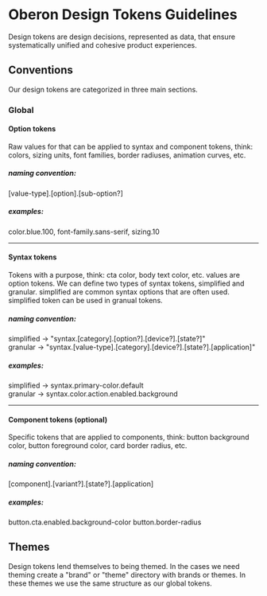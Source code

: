 # Oberon Design Tokens Guidelines

Design tokens are design decisions, represented as data, that ensure systematically unified and cohesive product experiences.

## Conventions

Our design tokens are categorized in three main sections.

### Global

#### Option tokens

Raw values for that can be applied to syntax and component tokens, think: colors, sizing units, font families, border radiuses, animation curves, etc.

##### **naming convention**:

[value-type].[option].[sub-option?]

##### **examples**:

color.blue.100, font-family.sans-serif, sizing.10

---

#### Syntax tokens

Tokens with a purpose, think: cta color, body text color, etc. values are option tokens. We can define two types of syntax tokens, simplified and granular. simplified are common syntax options that are often used. simplified token can be used in granual tokens.

##### **naming convention**:

simplified -> "syntax.[category].[option?].[device?].[state?]"  
granular -> "syntax.[value-type].[category].[device?].[state?].[application]"

##### **examples**:

simplified -> syntax.primary-color.default  
granular -> syntax.color.action.enabled.background

---

#### Component tokens (optional)

Specific tokens that are applied to components, think: button background color, button foreground color, card border radius, etc.

##### **naming convention**:

[component].[variant?].[state?].[application]

##### **examples**:

button.cta.enabled.background-color
button.border-radius

## Themes

Design tokens lend themselves to being themed. In the cases we need theming create a "brand" or "theme" directory with brands or themes. In these themes we use the same structure as our global tokens.
